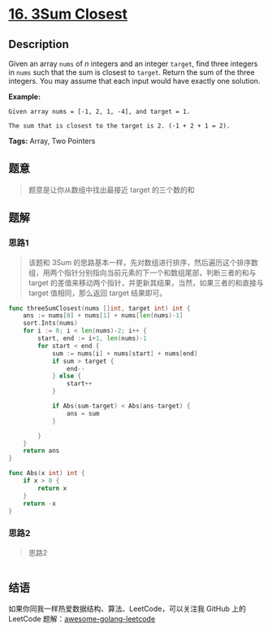# [16. 3Sum Closest][title]

## Description

Given an array `nums` of *n* integers and an integer `target`, find three integers in `nums` such that the sum is closest to `target`. Return the sum of the three integers. You may assume that each input would have exactly one solution.

**Example:**

```
Given array nums = [-1, 2, 1, -4], and target = 1.

The sum that is closest to the target is 2. (-1 + 2 + 1 = 2).
```

**Tags:** Array, Two Pointers


## 题意
> 题意是让你从数组中找出最接近 target 的三个数的和

## 题解

### 思路1
> 该题和 3Sum 的思路基本一样，先对数组进行排序，然后遍历这个排序数组，用两个指针分别指向当前元素的下一个和数组尾部，判断三者的和与 target 的差值来移动两个指针，并更新其结果，当然，如果三者的和直接与 target 值相同，那么返回 target 结果即可。

```go
func threeSumClosest(nums []int, target int) int {
	ans := nums[0] + nums[1] + nums[len(nums)-1]
	sort.Ints(nums)
	for i := 0; i < len(nums)-2; i++ {
		start, end := i+1, len(nums)-1
		for start < end {
			sum := nums[i] + nums[start] + nums[end]
			if sum > target {
				end--
			} else {
				start++
			}

			if Abs(sum-target) < Abs(ans-target) {
				ans = sum
			}

		}
	}
	return ans
}

func Abs(x int) int {
	if x > 0 {
		return x
	}
	return -x
}

```

### 思路2
> 思路2
```go

```

## 结语

如果你同我一样热爱数据结构、算法、LeetCode，可以关注我 GitHub 上的 LeetCode 题解：[awesome-golang-leetcode][me]

[title]: https://leetcode.com/problems/3sum-closest/description/
[me]: https://github.com/kylesliu/awesome-golang-algorithm

